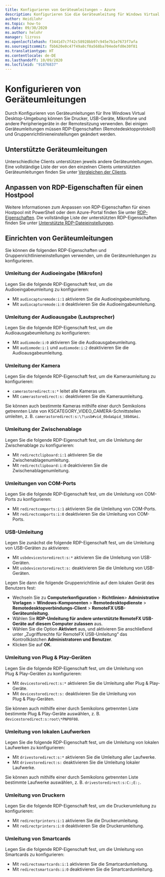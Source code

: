 ```yaml
---
title: Konfigurieren von Geräteumleitungen – Azure
description: Konfigurieren Sie die Geräteumleitung für Windows Virtual Desktop.
author: Heidilohr
ms.topic: how-to
ms.date: 09/30/2020
ms.author: helohr
manager: lizross
ms.openlocfilehash: f3441d7c7f42c58928bb97c945e7b1e7673f7afa
ms.sourcegitcommit: fbb620e0c47f49a8cf0a568ba704edefd0e30f81
ms.translationtype: HT
ms.contentlocale: de-DE
ms.lasthandoff: 10/09/2020
ms.locfileid: "91876837"
---
```

# <a name="configure-device-redirections"></a>Konfigurieren von Geräteumleitungen

Durch Konfigurieren von Geräteumleitungen für Ihre Windows Virtual Desktop-Umgebung können Sie Drucker, USB-Geräte, Mikrofone und andere Peripheriegeräte in der Remotesitzung verwenden. Bei einigen Geräteumleitungen müssen RDP-Eigenschaften (Remotedesktopprotokoll) und Gruppenrichtlinieneinstellungen geändert werden.

## <a name="supported-device-redirections"></a>Unterstützte Geräteumleitungen

Unterschiedliche Clients unterstützen jeweils andere Geräteumleitungen. Eine vollständige Liste der von den einzelnen Clients unterstützten Geräteumleitungen finden Sie unter [Vergleichen der Clients](https://docs.microsoft.com/windows-server/remote/remote-desktop-services/clients/remote-desktop-app-compare).

## <a name="customizing-rdp-properties-for-a-host-pool"></a>Anpassen von RDP-Eigenschaften für einen Hostpool

Weitere Informationen zum Anpassen von RDP-Eigenschaften für einen Hostpool mit PowerShell oder dem Azure-Portal finden Sie unter [RDP-Eigenschaften](customize-rdp-properties.md). Die vollständige Liste der unterstützten RDP-Eigenschaften finden Sie unter [Unterstützte RDP-Dateieinstellungen](https://docs.microsoft.com/windows-server/remote/remote-desktop-services/clients/rdp-files?context=/azure/virtual-desktop/context/context).

## <a name="setup-device-redirections"></a>Einrichten von Geräteumleitungen

Sie können die folgenden RDP-Eigenschaften und Gruppenrichtlinieneinstellungen verwenden, um die Geräteumleitungen zu konfigurieren.

### <a name="audio-input-microphone-redirection"></a>Umleitung der Audioeingabe (Mikrofon)

Legen Sie die folgende RDP-Eigenschaft fest, um die Audioeingabeumleitung zu konfigurieren:

- Mit `audiocapturemode:i:1` aktivieren Sie die Audioeingabeumleitung.
- Mit `audiocapturemode:i:0` deaktivieren Sie die Audioeingabeumleitung.

### <a name="audio-output-speaker-redirection"></a>Umleitung der Audioausgabe (Lautsprecher)

Legen Sie die folgende RDP-Eigenschaft fest, um die Audioausgabeumleitung zu konfigurieren:

- Mit `audiomode:i:0` aktivieren Sie die Audioausgabeumleitung.
- Mit `audiomode:i:1` und `audiomode:i:2` deaktivieren Sie die Audioausgabeumleitung.

### <a name="camera-redirection"></a>Umleitung der Kamera

Legen Sie die folgende RDP-Eigenschaft fest, um die Kameraumleitung zu konfigurieren:

- `camerastoredirect:s:*` leitet alle Kameras um.
- Mit `camerastoredirect:s:` deaktivieren Sie die Kameraumleitung.

Sie können auch bestimmte Kameras mithilfe einer durch Semikolons getrennten Liste von KSCATEGORY_VIDEO_CAMERA-Schnittstellen umleiten, z. B. `camerastoredirect:s:\?\usb#vid_0bda&pid_58b0&mi`.

### <a name="clipboard-redirection"></a>Umleitung der Zwischenablage

Legen Sie die folgende RDP-Eigenschaft fest, um die Umleitung der Zwischenablage zu konfigurieren:

- Mit `redirectclipboard:i:1` aktivieren Sie die Zwischenablagenumleitung.
- Mit `redirectclipboard:i:0` deaktivieren Sie die Zwischenablagenumleitung.

### <a name="com-port-redirections"></a>Umleitungen von COM-Ports

Legen Sie die folgende RDP-Eigenschaft fest, um die Umleitung von COM-Ports zu konfigurieren:

- Mit `redirectcomports:i:1` aktivieren Sie die Umleitung von COM-Ports.
- Mit `redirectcomports:i:0` deaktivieren Sie die Umleitung von COM-Ports.

### <a name="usb-redirection"></a>USB-Umleitung

Legen Sie zunächst die folgende RDP-Eigenschaft fest, um die Umleitung von USB-Geräten zu aktivieren:

- Mit `usbdevicestoredirect:s:*` aktivieren Sie die Umleitung von USB-Geräten.
- Mit `usbdevicestoredirect:s:` deaktivieren Sie die Umleitung von USB-Geräten.

Legen Sie dann die folgende Gruppenrichtlinie auf dem lokalen Gerät des Benutzers fest:

- Wechseln Sie zu **Computerkonfiguration** > **Richtlinien**> **Administrative Vorlagen** > **Windows-Komponenten** > **Remotedesktopdienste** > **Remotedesktopverbindungs-Client** > **RemoteFX USB-Geräteumleitung**.
- Wählen Sie **RDP-Umleitung für andere unterstützte RemoteFX USB-Geräte auf diesem Computer zulassen** aus.
- Wählen Sie die Option **Aktiviert** aus, und aktivieren Sie anschließend unter „Zugriffsrechte für RemoteFX USB-Umleitung“ das Kontrollkästchen **Administratoren und Benutzer**.
- Klicken Sie auf **OK**.

### <a name="plug-and-play-device-redirection"></a>Umleitung von Plug & Play-Geräten

Legen Sie die folgende RDP-Eigenschaft fest, um die Umleitung von Plug & Play-Geräten zu konfigurieren:

- Mit `devicestoredirect:s:*` aktivieren Sie die Umleitung aller Plug & Play-Geräte.
- Mit `devicestoredirect:s:` deaktivieren Sie die Umleitung von Plug & Play-Geräten.

Sie können auch mithilfe einer durch Semikolons getrennten Liste bestimmte Plug & Play-Geräte auswählen, z. B. `devicestoredirect:s:root\*PNP0F08`.

### <a name="local-drive-redirection"></a>Umleitung von lokalen Laufwerken

Legen Sie die folgende RDP-Eigenschaft fest, um die Umleitung von lokalen Laufwerken zu konfigurieren:

- Mit `drivestoredirect:s:*` aktivieren Sie die Umleitung aller Laufwerke.
- Mit `drivestoredirect:s:` deaktivieren Sie die Umleitung lokaler Laufwerke.

Sie können auch mithilfe einer durch Semikolons getrennten Liste bestimmte Laufwerke auswählen, z. B. `drivestoredirect:s:C:;E:;`.

### <a name="printer-redirection"></a>Umleitung von Druckern

Legen Sie die folgende RDP-Eigenschaft fest, um die Druckerumleitung zu konfigurieren:

- Mit `redirectprinters:i:1` aktivieren Sie die Druckerumleitung.
- Mit `redirectprinters:i:0` deaktivieren Sie die Druckerumleitung.

### <a name="smart-card-redirection"></a>Umleitung von Smartcards

Legen Sie die folgende RDP-Eigenschaft fest, um die Umleitung von Smartcards zu konfigurieren:

- Mit `redirectsmartcards:i:1` aktivieren Sie die Smartcardumleitung.
- Mit `redirectsmartcards:i:0` deaktivieren Sie die Smartcardumleitung.
